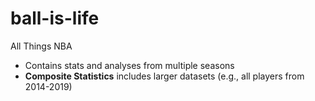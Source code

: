 # ball-is-life
All Things NBA

* Contains stats and analyses from multiple seasons
* **Composite Statistics** includes larger datasets (e.g., all players from 2014-2019)
